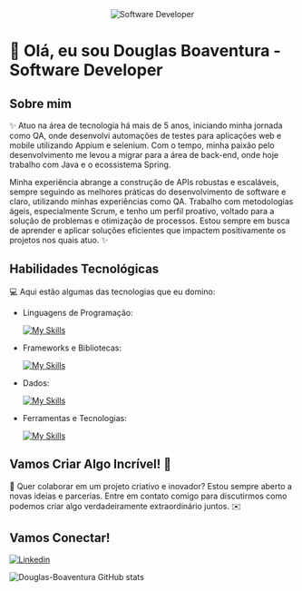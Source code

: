 <div align="center">
  <img src="https://i.pinimg.com/originals/0f/25/e4/0f25e4668c1c7740b5ed41835339d67f.gif" alt="Software Developer">
</div>

# 🚀 Olá, eu sou Douglas Boaventura - Software Developer 

## Sobre mim

✨ Atuo na área de tecnologia há mais de 5 anos, iniciando minha jornada como QA, onde desenvolvi automações de testes para aplicações web e mobile utilizando Appium e selenium. Com o tempo, minha paixão pelo desenvolvimento me levou a migrar para a área de back-end, onde hoje trabalho com Java e o ecossistema Spring.

Minha experiência abrange a construção de APIs robustas e escaláveis, sempre seguindo as melhores práticas do desenvolvimento de software e claro, utilizando minhas experiências como QA. Trabalho com metodologias ágeis, especialmente Scrum, e tenho um perfil proativo, voltado para a solução de problemas e otimização de processos. Estou sempre em busca de aprender e aplicar soluções eficientes que impactem positivamente os projetos nos quais atuo. ✨

## Habilidades Tecnológicas

💻 Aqui estão algumas das tecnologias que eu domino:

-  Linguagens de Programação: 

    [![My Skills](https://skillicons.dev/icons?i=java,python,c,node)](https://skillicons.dev)
- Frameworks e Bibliotecas: 

    [![My Skills](https://skillicons.dev/icons?i=spring,selenium,hibernate)](https://skillicons.dev)
- Dados: 

    [![My Skills](https://skillicons.dev/icons?i=mysql)](https://skillicons.dev)
- Ferramentas e Tecnologias: 

    [![My Skills](https://skillicons.dev/icons?i=git,github,visualstudio,eclipse,intelij)](https://skillicons.dev)

## Vamos Criar Algo Incrível! 💫

💬 Quer colaborar em um projeto criativo e inovador? Estou sempre aberto a novas ideias e parcerias. Entre em contato comigo para discutirmos como podemos criar algo verdadeiramente extraordinário juntos. ✉️

## Vamos Conectar!

[![Linkedin](https://img.shields.io/badge/LinkedIn-blue?logo=linkedin&logoColor=white&style=for-the-badge)](www.linkedin.com/in/douglasboaventuraa)

![Douglas-Boaventura GitHub stats](https://github-readme-stats.vercel.app/api?username=douglasboaventuraa\&rank_icon=percentile)
